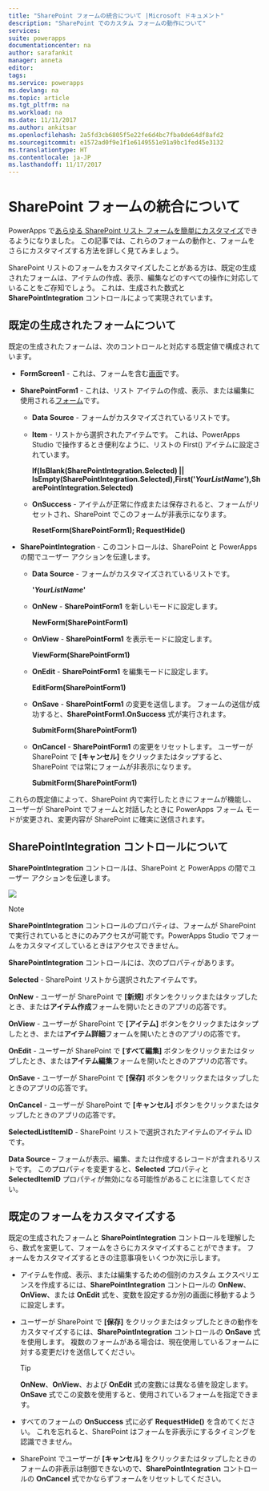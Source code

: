 ```yaml
---
title: "SharePoint フォームの統合について |Microsoft ドキュメント"
description: "SharePoint でのカスタム フォームの動作について"
services: 
suite: powerapps
documentationcenter: na
author: sarafankit
manager: anneta
editor: 
tags: 
ms.service: powerapps
ms.devlang: na
ms.topic: article
ms.tgt_pltfrm: na
ms.workload: na
ms.date: 11/11/2017
ms.author: ankitsar
ms.openlocfilehash: 2a5fd3cb6805f5e22fe6d4bc7fba0de64df8afd2
ms.sourcegitcommit: e1572ad0f9e1f1e6149551e91a9bc1fed45e3132
ms.translationtype: HT
ms.contentlocale: ja-JP
ms.lasthandoff: 11/17/2017
---
```

# <a name="understand-sharepoint-forms-integration"></a>SharePoint フォームの統合について
PowerApps で[あらゆる SharePoint リスト フォームを簡単にカスタマイズ](customize-list-form.md)できるようになりました。 この記事では、これらのフォームの動作と、フォームをさらにカスタマイズする方法を詳しく見てみましょう。

SharePoint リストのフォームをカスタマイズしたことがある方は、既定の生成されたフォームは、アイテムの作成、表示、編集などのすべての操作に対応していることをご存知でしょう。 これは、生成された数式と **SharePointIntegration** コントロールによって実現されています。

## <a name="understand-the-default-generated-form"></a>既定の生成されたフォームについて

既定の生成されたフォームは、次のコントロールと対応する既定値で構成されています。

* **FormScreen1** - これは、フォームを含む[画面](./controls/control-screen.md)です。

* **SharePointForm1** - これは、リスト アイテムの作成、表示、または編集に使用される[フォーム](working-with-forms.md)です。

    * **Data Source** - フォームがカスタマイズされているリストです。

    * **Item** - リストから選択されたアイテムです。 これは、PowerApps Studio で操作するとき便利なように、リストの First() アイテムに設定されています。

        **If(IsBlank(SharePointIntegration.Selected) || IsEmpty(SharePointIntegration.Selected),First('*YourListName*'),SharePointIntegration.Selected)**

    * **OnSuccess** - アイテムが正常に作成または保存されると、フォームがリセットされ、SharePoint でこのフォームが非表示になります。

        **ResetForm(SharePointForm1); RequestHide()**

* **SharePointIntegration** - このコントロールは、SharePoint と PowerApps の間でユーザー アクションを伝達します。

    * **Data Source** - フォームがカスタマイズされているリストです。

        **'*YourListName*'**

    * **OnNew** - **SharePointForm1** を新しいモードに設定します。

        **NewForm(SharePointForm1)**

    * **OnView** - **SharePointForm1** を表示モードに設定します。

        **ViewForm(SharePointForm1)**

    * **OnEdit** - **SharePointForm1** を編集モードに設定します。

        **EditForm(SharePointForm1)**

    * **OnSave** - **SharePointForm1** の変更を送信します。 フォームの送信が成功すると、**SharePointForm1.OnSuccess** 式が実行されます。

        **SubmitForm(SharePointForm1)**

    * **OnCancel** - **SharePointForm1** の変更をリセットします。 ユーザーが SharePoint で **[キャンセル]** をクリックまたはタップすると、SharePoint では常にフォームが非表示になります。

        **SubmitForm(SharePointForm1)**

これらの既定値によって、SharePoint 内で実行したときにフォームが機能し、ユーザーが SharePoint でフォームと対話したときに PowerApps フォーム モードが変更され、変更内容が SharePoint に確実に送信されます。

## <a name="understand-the-sharepointintegration-control"></a>SharePointIntegration コントロールについて
**SharePointIntegration** コントロールは、SharePoint と PowerApps の間でユーザー アクションを伝達します。

![](./media/sharepoint-form-integration/sharepointintegration-object.png)

>[!NOTE]
>**SharePointIntegration** コントロールのプロパティは、フォームが SharePoint で実行されているときにのみアクセスが可能です。PowerApps Studio でフォームをカスタマイズしているときはアクセスできません。

**SharePointIntegration** コントロールには、次のプロパティがあります。

**Selected** - SharePoint リストから選択されたアイテムです。

**OnNew** - ユーザーが SharePoint で **[新規]** ボタンをクリックまたはタップしたとき、または**アイテム作成**フォームを開いたときのアプリの応答です。

**OnView** - ユーザーが SharePoint で **[アイテム]** ボタンをクリックまたはタップしたとき、または**アイテム詳細**フォームを開いたときのアプリの応答です。

**OnEdit** - ユーザーが SharePoint で **[すべて編集]** ボタンをクリックまたはタップしたとき、または**アイテム編集**フォームを開いたときのアプリの応答です。

**OnSave** - ユーザーが SharePoint で **[保存]** ボタンをクリックまたはタップしたときのアプリの応答です。

**OnCancel** - ユーザーが SharePoint で **[キャンセル]** ボタンをクリックまたはタップしたときのアプリの応答です。

**SelectedListItemID** - SharePoint リストで選択されたアイテムのアイテム ID です。

**Data Source** – フォームが表示、編集、または作成するレコードが含まれるリストです。 このプロパティを変更すると、**Selected** プロパティと **SelectedItemID** プロパティが無効になる可能性があることに注意してください。

## <a name="customize-the-default-form"></a>既定のフォームをカスタマイズする
既定の生成されたフォームと **SharePointIntegration** コントロールを理解したら、数式を変更して、フォームをさらにカスタマイズすることができます。 フォームをカスタマイズするときの注意事項をいくつか次に示します。

* アイテムを作成、表示、または編集するための個別のカスタム エクスペリエンスを作成するには、**SharePointIntegration** コントロールの **OnNew**、**OnView**、または **OnEdit** 式を、変数を設定するか別の画面に移動するように設定します。

* ユーザーが SharePoint で **[保存]** をクリックまたはタップしたときの動作をカスタマイズするには、**SharePointIntegration** コントロールの **OnSave** 式を使用します。 複数のフォームがある場合は、現在使用しているフォームに対する変更だけを送信してください。

    >[!TIP]
     **OnNew**、**OnView**、および **OnEdit** 式の変数には異なる値を設定します。 **OnSave** 式でこの変数を使用すると、使用されているフォームを指定できます。

* すべてのフォームの **OnSuccess** 式に必ず **RequestHide()** を含めてください。 これを忘れると、SharePoint はフォームを非表示にするタイミングを認識できません。

* SharePoint でユーザーが **[キャンセル]** をクリックまたはタップしたときのフォームの非表示は制御できないので、**SharePointIntegration** コントロールの **OnCancel** 式でかならずフォームをリセットしてください。
